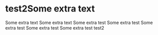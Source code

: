# test2Some extra text
Some extra text
Some extra text
Some extra test
Some extra test
Some extra test
Some extra test
Some extra test
test2
